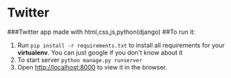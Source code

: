 # Twitter
###Twitter app made with html,css,js,python(django)
##To run it:
1. Run `pip install -r requirements.txt` to install all requirements for your **virtualenv**. You can just google if you don't know about it
2. To start server `python manage.py runserver`
3. Open [http://localhost:8000](http://localhost:8000) to view it in the browser.
